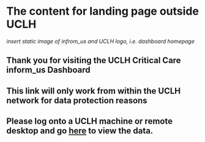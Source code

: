 # The content for landing page outside UCLH
*insert static image of infrom_us and UCLH logo, i.e. dashboard homepage*

## Thank you for visiting the UCLH Critical Care inform_us Dashboard
## This link will only work from within the UCLH network for data protection reasons 
## Please log onto a UCLH machine or remote desktop and go [here](https://inform-us.github.io/INFORMus/) to view the data.
